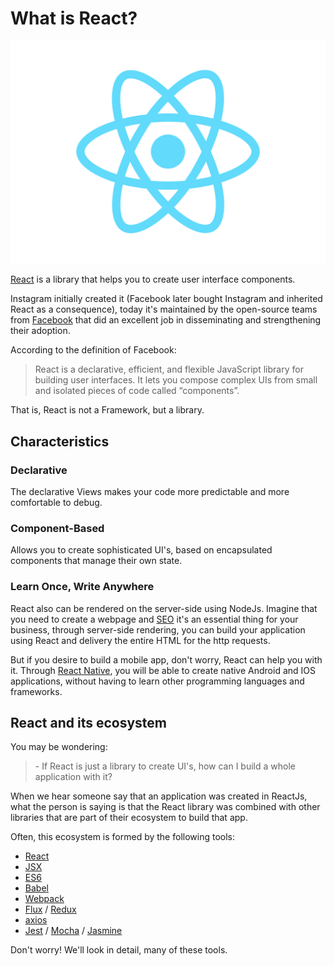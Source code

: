 # What is React?

![](/images/image_000.png)

[React](https://reactjs.org/) is a library that helps you to create user interface components.

Instagram initially created it (Facebook later bought Instagram and inherited React as a consequence), today it's maintained by the open-source teams from [Facebook](https://opensource.facebook.com/) that did an excellent job in disseminating and strengthening their adoption.

According to the definition of Facebook:

> React is a declarative, efficient, and flexible JavaScript library for building user interfaces. It lets you compose complex UIs from small and isolated pieces of code called “components”.

That is, React is not a Framework, but a library.

## Characteristics

### Declarative

The declarative Views makes your code more predictable and more comfortable to debug.

### Component-Based

Allows you to create sophisticated UI's, based on encapsulated components that manage their own state.

### Learn Once, Write Anywhere

React also can be rendered on the server-side using NodeJs. Imagine that you need to create a webpage and [SEO](https://en.wikipedia.org/wiki/Search_engine_optimization) it's an essential thing for your business, through server-side rendering, you can build your application using React and delivery the entire HTML for the http requests.

But if you desire to build a mobile app, don't worry, React can help you with it. Through [React Native](https://facebook.github.io/react-native/), you will be able to create native Android and IOS applications, without having to learn other programming languages and frameworks.


## React and its ecosystem

You may be wondering:

> \- If React is just a library to create UI's, how can I build a whole application with it?

When we hear someone say that an application was created in ReactJs, what the person is saying is that the React library was combined with other libraries that are part of their ecosystem to build that app.

Often, this ecosystem is formed by the following tools:

- [React](https://reactjs.org/)
- [JSX](https://reactjs.org/docs/glossary.html#jsx)
- [ES6](http://es6-features.org/)
- [Babel](https://babeljs.io/)
- [Webpack](https://webpack.js.org/)
- [Flux](https://facebook.github.io/flux/) / [Redux](https://redux.js.org/)
- [axios](https://github.com/axios/axios)
- [Jest](https://jestjs.io/) / [Mocha](https://mochajs.org/) / [Jasmine](https://jasmine.github.io/)

Don't worry! We'll look in detail, many of these tools.
